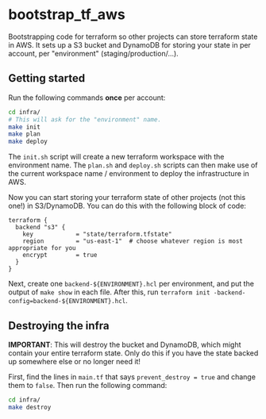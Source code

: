 # bootstrap_tf_aws

Bootstrapping code for terraform so other projects can store terraform state in
AWS. It sets up a S3 bucket and DynamoDB for storing your state in per account,
per "environment" (staging/production/...).

## Getting started

Run the following commands **once** per account:

```bash
cd infra/
# This will ask for the "environment" name.
make init
make plan
make deploy
```

The `init.sh` script will create a new terraform workspace with the environment
name. The `plan.sh` and `deploy.sh` scripts can then make use of the current
workspace name / environment to deploy the infrastructure in AWS.

Now you can start storing your terraform state of other projects (not this one!)
in S3/DynamoDB. You can do this with the following block of code:

```hcl
terraform {
  backend "s3" {
    key            = "state/terraform.tfstate"
    region         = "us-east-1"  # choose whatever region is most appropriate for you
    encrypt        = true
  }
}
```

Next, create one `backend-${ENVIRONMENT}.hcl` per environment, and put the
output of `make show` in each file. After this, run
`terraform init -backend-config=backend-${ENVIRONMENT}.hcl`.

## Destroying the infra

**IMPORTANT**: This will destroy the bucket and DynamoDB, which might contain your
entire terraform state. Only do this if you have the state backed up somewhere
else or no longer need it!

First, find the lines in `main.tf` that says `prevent_destroy = true` and change
them to `false`. Then run the following command:

```bash
cd infra/
make destroy
```

